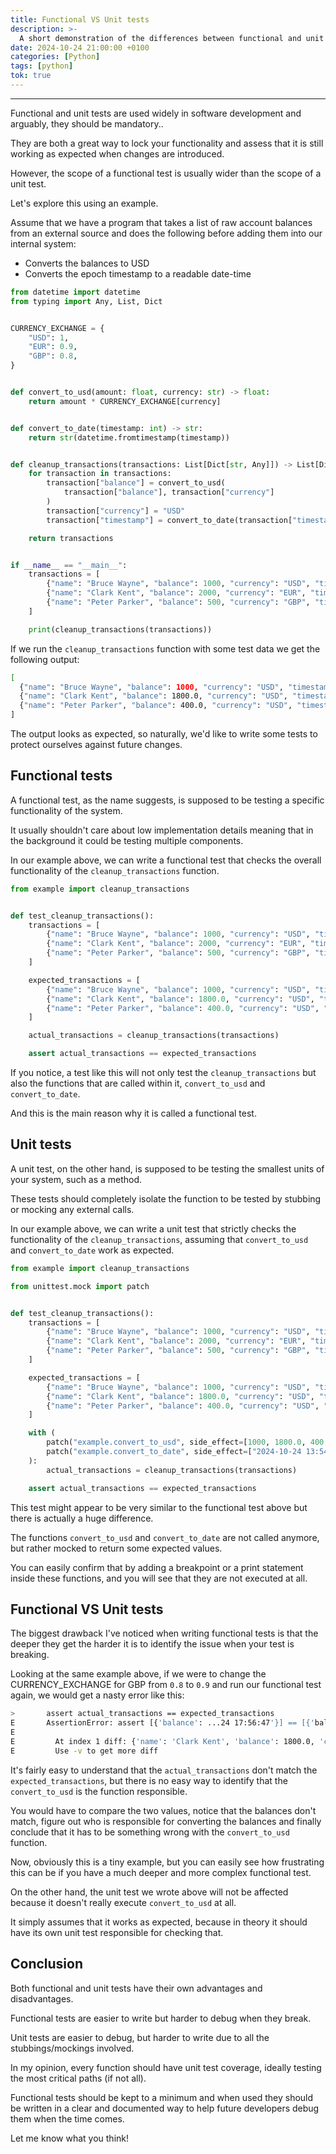 ```yaml
---
title: Functional VS Unit tests
description: >-
  A short demonstration of the differences between functional and unit tests
date: 2024-10-24 21:00:00 +0100
categories: [Python]
tags: [python]
tok: true
---
```


---
Functional and unit tests are used widely in software development and arguably, they should be mandatory..

They are both a great way to lock your functionality and assess that it is still working as expected when changes are introduced.

However, the scope of a functional test is usually wider than the scope of a unit test.

Let's explore this using an example.

Assume that we have a program that takes a list of raw account balances from an external source and does the following before adding them into our internal system:
- Converts the balances to USD
- Converts the epoch timestamp to a readable date-time

```python
from datetime import datetime
from typing import Any, List, Dict


CURRENCY_EXCHANGE = {
    "USD": 1,
    "EUR": 0.9,
    "GBP": 0.8,
}


def convert_to_usd(amount: float, currency: str) -> float:
    return amount * CURRENCY_EXCHANGE[currency]


def convert_to_date(timestamp: int) -> str:
    return str(datetime.fromtimestamp(timestamp))


def cleanup_transactions(transactions: List[Dict[str, Any]]) -> List[Dict[str, Any]]:
    for transaction in transactions:
        transaction["balance"] = convert_to_usd(
            transaction["balance"], transaction["currency"]
        )
        transaction["currency"] = "USD"
        transaction["timestamp"] = convert_to_date(transaction["timestamp"])

    return transactions


if __name__ == "__main__":
    transactions = [
        {"name": "Bruce Wayne", "balance": 1000, "currency": "USD", "timestamp": 1729774487},
        {"name": "Clark Kent", "balance": 2000, "currency": "EUR", "timestamp": 1729788887},
        {"name": "Peter Parker", "balance": 500, "currency": "GBP", "timestamp": 1729789007},
    ]

    print(cleanup_transactions(transactions))
```

If we run the `cleanup_transactions` function with some test data we get the following output:
```bash
[
  {"name": "Bruce Wayne", "balance": 1000, "currency": "USD", "timestamp": "2024-10-24 13:54:47"},
  {"name": "Clark Kent", "balance": 1800.0, "currency": "USD", "timestamp": "2024-10-24 17:54:47"},
  {"name": "Peter Parker", "balance": 400.0, "currency": "USD", "timestamp": "2024-10-24 17:56:47"}
]
```

The output looks as expected, so naturally, we'd like to write some tests to protect ourselves against future changes.

## Functional tests
A functional test, as the name suggests, is supposed to be testing a specific functionality of the system.

It usually shouldn't care about low implementation details meaning that in the background it could be testing multiple components.

In our example above, we can write a functional test that checks the overall functionality of the `cleanup_transactions` function.

```python
from example import cleanup_transactions


def test_cleanup_transactions():
    transactions = [
        {"name": "Bruce Wayne", "balance": 1000, "currency": "USD", "timestamp": 1729774487},
        {"name": "Clark Kent", "balance": 2000, "currency": "EUR", "timestamp": 1729788887},
        {"name": "Peter Parker", "balance": 500, "currency": "GBP", "timestamp": 1729789007},
    ]

    expected_transactions = [
        {"name": "Bruce Wayne", "balance": 1000, "currency": "USD", "timestamp": "2024-10-24 13:54:47"},
        {"name": "Clark Kent", "balance": 1800.0, "currency": "USD", "timestamp": "2024-10-24 17:54:47"},
        {"name": "Peter Parker", "balance": 400.0, "currency": "USD", "timestamp": "2024-10-24 17:56:47"}
    ]

    actual_transactions = cleanup_transactions(transactions)

    assert actual_transactions == expected_transactions
```

If you notice, a test like this will not only test the `cleanup_transactions` but also the functions that are called within it, `convert_to_usd` and `convert_to_date`.

And this is the main reason why it is called a functional test.

## Unit tests
A unit test, on the other hand, is supposed to be testing the smallest units of your system, such as a method.

These tests should completely isolate the function to be tested by stubbing or mocking any external calls.

In our example above, we can write a unit test that strictly checks the functionality of the `cleanup_transactions`, assuming that `convert_to_usd` and `convert_to_date` work as expected.

```python
from example import cleanup_transactions

from unittest.mock import patch


def test_cleanup_transactions():
    transactions = [
        {"name": "Bruce Wayne", "balance": 1000, "currency": "USD", "timestamp": 1729774487},
        {"name": "Clark Kent", "balance": 2000, "currency": "EUR", "timestamp": 1729788887},
        {"name": "Peter Parker", "balance": 500, "currency": "GBP", "timestamp": 1729789007},
    ]

    expected_transactions = [
        {"name": "Bruce Wayne", "balance": 1000, "currency": "USD", "timestamp": "2024-10-24 13:54:47"},
        {"name": "Clark Kent", "balance": 1800.0, "currency": "USD", "timestamp": "2024-10-24 17:54:47"},
        {"name": "Peter Parker", "balance": 400.0, "currency": "USD", "timestamp": "2024-10-24 17:56:47"}
    ]

    with (
        patch("example.convert_to_usd", side_effect=[1000, 1800.0, 400.0]),
        patch("example.convert_to_date", side_effect=["2024-10-24 13:54:47", "2024-10-24 17:54:47", "2024-10-24 17:56:47"])
    ):
        actual_transactions = cleanup_transactions(transactions)

    assert actual_transactions == expected_transactions
```

This test might appear to be very similar to the functional test above but there is actually a huge difference.

The functions `convert_to_usd` and `convert_to_date` are not called anymore, but rather mocked to return some expected values.

You can easily confirm that by adding a breakpoint or a print statement inside these functions, and you will see that they are not executed at all.

## Functional VS Unit tests
The biggest drawback I've noticed when writing functional tests is that the deeper they get the harder it is to identify the issue when your test is breaking.

Looking at the same example above, if we were to change the CURRENCY_EXCHANGE for GBP from `0.8` to `0.9` and run our functional test again, we would get a nasty error like this:

```bash
>       assert actual_transactions == expected_transactions
E       AssertionError: assert [{'balance': ...24 17:56:47'}] == [{'balance': ...24 17:56:47'}]
E
E         At index 1 diff: {'name': 'Clark Kent', 'balance': 1800.0, 'currency': 'USD', 'timestamp': '2024-10-24 17:54:47'} != {'name': 'Clark Kent', 'balance': 1800.0, 'currency': 'EUR', 'timestamp': '2024-10-24 17:54:47'}
E         Use -v to get more diff
```

It's fairly easy to understand that the `actual_transactions` don't match the `expected_transactions`, but there is no easy way to identify that the `convert_to_usd` is the function responsible.

You would have to compare the two values, notice that the balances don't match, figure out who is responsible for converting the balances and finally conclude that it has to be something wrong with the `convert_to_usd` function.

Now, obviously this is a tiny example, but you can easily see how frustrating this can be if you have a much deeper and more complex functional test.

On the other hand, the unit test we wrote above will not be affected because it doesn't really execute `convert_to_usd` at all.

It simply assumes that it works as expected, because in theory it should have its own unit test responsible for checking that.

## Conclusion
Both functional and unit tests have their own advantages and disadvantages.

Functional tests are easier to write but harder to debug when they break.

Unit tests are easier to debug, but harder to write due to all the stubbings/mockings involved.

In my opinion, every function should have unit test coverage, ideally testing the most critical paths (if not all).

Functional tests should be kept to a minimum and when used they should be written in a clear and documented way to help future developers debug them when the time comes.

Let me know what you think!
